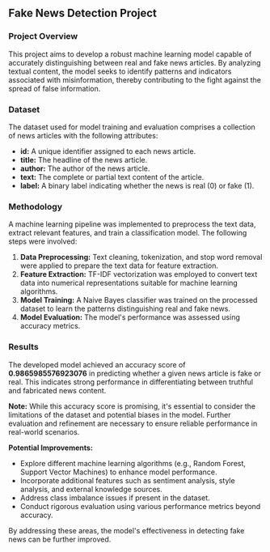 ## Fake News Detection Project

### Project Overview
This project aims to develop a robust machine learning model capable of accurately distinguishing between real and fake news articles. By analyzing textual content, the model seeks to identify patterns and indicators associated with misinformation, thereby contributing to the fight against the spread of false information. 

### Dataset
The dataset used for model training and evaluation comprises a collection of news articles with the following attributes:

* **id:** A unique identifier assigned to each news article.
* **title:** The headline of the news article.
* **author:** The author of the news article.
* **text:** The complete or partial text content of the article.
* **label:** A binary label indicating whether the news is real (0) or fake (1).

### Methodology
A machine learning pipeline was implemented to preprocess the text data, extract relevant features, and train a classification model. The following steps were involved:

1. **Data Preprocessing:** Text cleaning, tokenization, and stop word removal were applied to prepare the text data for feature extraction.
2. **Feature Extraction:** TF-IDF vectorization was employed to convert text data into numerical representations suitable for machine learning algorithms.
3. **Model Training:** A Naive Bayes classifier was trained on the processed dataset to learn the patterns distinguishing real and fake news.
4. **Model Evaluation:** The model's performance was assessed using accuracy metrics.

### Results
The developed model achieved an accuracy score of **0.9865985576923076** in predicting whether a given news article is fake or real. This indicates strong performance in differentiating between truthful and fabricated news content.

**Note:** While this accuracy score is promising, it's essential to consider the limitations of the dataset and potential biases in the model. Further evaluation and refinement are necessary to ensure reliable performance in real-world scenarios.
 
**Potential Improvements:**
* Explore different machine learning algorithms (e.g., Random Forest, Support Vector Machines) to enhance model performance.
* Incorporate additional features such as sentiment analysis, style analysis, and external knowledge sources.
* Address class imbalance issues if present in the dataset.
* Conduct rigorous evaluation using various performance metrics beyond accuracy.

By addressing these areas, the model's effectiveness in detecting fake news can be further improved.

